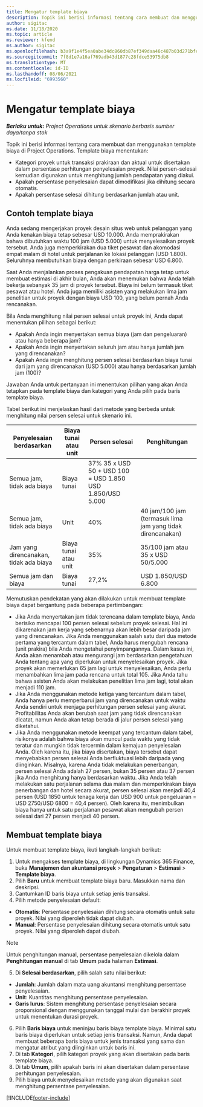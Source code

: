 ```yaml
---
title: Mengatur template biaya
description: Topik ini berisi informasi tentang cara membuat dan menggunakan template biaya di Project Operations.
author: sigitac
ms.date: 11/18/2020
ms.topic: article
ms.reviewer: kfend
ms.author: sigitac
ms.openlocfilehash: b3a9f1e4f5ea0abe34dc860db87ef349daa46c487b03d271bfe207868c521f39
ms.sourcegitcommit: 7f8d1e7a16af769adb43d1877c28fdce53975db8
ms.translationtype: MT
ms.contentlocale: id-ID
ms.lasthandoff: 08/06/2021
ms.locfileid: "6993560"
---
```

# <a name="set-up-cost-templates"></a>Mengatur template biaya

_**Berlaku untuk:** Project Operations untuk skenario berbasis sumber daya/tanpa stok_


Topik ini berisi informasi tentang cara membuat dan menggunakan template biaya di Project Operations. Template biaya menentukan:

- Kategori proyek untuk transaksi prakiraan dan aktual untuk disertakan dalam persentase perhitungan penyelesaian proyek. Nilai persen-selesai kemudian digunakan untuk menghitung jumlah pendapatan yang diakui.
- Apakah persentase penyelesaian dapat dimodifikasi jika dihitung secara otomatis.
- Apakah persentase selesai dihitung berdasarkan jumlah atau unit.

## <a name="cost-template-example"></a>Contoh template biaya

Anda sedang mengerjakan proyek desain situs web untuk pelanggan yang Anda kenakan biaya tetap sebesar USD 10.000. Anda memprakirakan bahwa dibutuhkan waktu 100 jam (USD 5.000) untuk menyelesaikan proyek tersebut. Anda juga memperkirakan dua tiket pesawat dan akomodasi empat malam di hotel untuk perjalanan ke lokasi pelanggan (USD 1.800). Seluruhnya membutuhkan biaya dengan perkiraan sebesar USD 6.800.

Saat Anda menjalankan proses pengakuan pendapatan harga tetap untuk membuat estimasi di akhir bulan, Anda akan menemukan bahwa Anda telah bekerja sebanyak 35 jam di proyek tersebut. Biaya ini belum termasuk tiket pesawat atau hotel. Anda juga memiliki asisten yang melakukan lima jam penelitian untuk proyek dengan biaya USD 100, yang belum pernah Anda rencanakan.

Bila Anda menghitung nilai persen selesai untuk proyek ini, Anda dapat menentukan pilihan sebagai berikut:

- Apakah Anda ingin menyertakan semua biaya (jam dan pengeluaran) atau hanya beberapa jam?
- Apakah Anda ingin menyertakan seluruh jam atau hanya jumlah jam yang direncanakan?
- Apakah Anda ingin menghitung persen selesai berdasarkan biaya tunai dari jam yang direncanakan (USD 5.000) atau hanya berdasarkan jumlah jam (100)?

Jawaban Anda untuk pertanyaan ini menentukan pilihan yang akan Anda tetapkan pada template biaya dan kategori yang Anda pilih pada baris template biaya.

Tabel berikut ini menjelaskan hasil dari metode yang berbeda untuk menghitung nilai persen selesai untuk skenario ini.

| Penyelesaian berdasarkan | Biaya tunai atau unit | Persen selesai | Penghitungan |
| --- | --- | --- | --- |
| Semua jam, tidak ada biaya | Biaya tunai | 37% 35 x USD 50 + USD 100 = USD 1.850 USD 1.850/USD 5.000 |
| Semua jam, tidak ada biaya | Unit | 40% | 40 jam/100 jam (termasuk lima jam yang tidak direncanakan) |
| Jam yang direncanakan, tidak ada biaya | Biaya tunai atau unit | 35% | 35/100 jam atau 35 x USD 50/5.000 |
| Semua jam dan biaya | Biaya tunai | 27,2% | USD 1.850/USD 6.800 |

Memutuskan pendekatan yang akan dilakukan untuk membuat template biaya dapat bergantung pada beberapa pertimbangan:

- Jika Anda menyertakan jam tidak terencana dalam template biaya, Anda berisiko mencapai 100 persen selesai sebelum proyek selesai. Hal ini dikarenakan jam kerja yang sebenarnya akan lebih besar daripada jam yang direncanakan. Jika Anda menggunakan salah satu dari dua metode pertama yang tercantum dalam tabel, Anda harus mengubah rencana (unit prakira) bila Anda mengetahui penyimpangannya. Dalam kasus ini, Anda akan menambah atau mengurangi jam berdasarkan pengetahuan Anda tentang apa yang diperlukan untuk menyelesaikan proyek. Jika proyek akan memerlukan 65 jam lagi untuk menyelesaikan, Anda perlu menambahkan lima jam pada rencana untuk total 105. Jika Anda tahu bahwa asisten Anda akan melakukan penelitian lima jam lagi, total akan menjadi 110 jam.
- Jika Anda menggunakan metode ketiga yang tercantum dalam tabel, Anda hanya perlu memperbarui jam yang direncanakan untuk waktu Anda sendiri untuk menjaga perhitungan persen selesai yang akurat. Profitabilitas Anda akan berubah saat jam yang tidak direncanakan dicatat, namun Anda akan tetap berada di jalur persen selesai yang diketahui.
- Jika Anda menggunakan metode keempat yang tercantum dalam tabel, risikonya adalah bahwa biaya akan muncul pada waktu yang tidak teratur dan mungkin tidak tercermin dalam kemajuan penyelesaian Anda. Oleh karena itu, jika biaya disertakan, biaya tersebut dapat menyebabkan persen selesai Anda berfluktuasi lebih daripada yang diinginkan. Misalnya, karena Anda tidak melakukan penerbangan, persen selesai Anda adalah 27 persen, bukan 35 persen atau 37 persen jika Anda menghitung hanya berdasarkan waktu. Jika Anda telah melakukan satu perjalanan selama dua malam dan memperkirakan biaya penerbangan dan hotel secara akurat, persen selesai akan menjadi 40,4 persen (USD 1850 untuk tenaga kerja dan USD 900 untuk pengeluaran = USD 2750/USD 6800 = 40,4 persen). Oleh karena itu, menimbulkan biaya hanya untuk satu perjalanan pesawat akan mengubah persen selesai dari 27 persen menjadi 40 persen.

## <a name="create-cost-templates"></a>Membuat template biaya
Untuk membuat template biaya, ikuti langkah-langkah berikut:

1. Untuk mengakses template biaya, di lingkungan Dynamics 365 Finance, buka **Manajemen dan akuntansi proyek** > **Pengaturan** > **Estimasi** > **Template biaya**.
2. Pilih **Baru** untuk membuat template biaya baru. Masukkan nama dan deskripsi.
3. Cantumkan ID baris biaya untuk setiap jenis transaksi.
4. Pilih metode penyelesaian default:

  - **Otomatis**: Persentase penyelesaian dihitung secara otomatis untuk satu proyek. Nilai yang diperoleh tidak dapat diubah.
  - **Manual**: Persentase penyelesaian dihitung secara otomatis untuk satu proyek. Nilai yang diperoleh dapat diubah.

  > [!NOTE]
  > Untuk penghitungan manual, persentase penyelesaian dikelola dalam **Penghitungan manual** di tab **Umum** pada halaman **Estimasi**.

5. Di **Selesai berdasarkan**, pilih salah satu nilai berikut:

  - **Jumlah**: Jumlah dalam mata uang akuntansi menghitung persentase penyelesaian.
  - **Unit**: Kuantitas menghitung persentase penyelesaian.
  - **Garis lurus**: Sistem menghitung persentase penyelesaian secara proporsional dengan menggunakan tanggal mulai dan berakhir proyek untuk menentukan durasi proyek.

6. Pilih **Baris biaya** untuk meninjau baris biaya template biaya. Minimal satu baris biaya diperlukan untuk setiap jenis transaksi. Namun, Anda dapat membuat beberapa baris biaya untuk jenis transaksi yang sama dan mengatur atribut yang diinginkan untuk baris ini.
7. Di tab **Kategori**, pilih kategori proyek yang akan disertakan pada baris template biaya.
8. Di tab **Umum**, pilih apakah baris ini akan disertakan dalam persentase perhitungan penyelesaian.
9. Pilih biaya untuk menyelesaikan metode yang akan digunakan saat menghitung persentase penyelesaian.


[!INCLUDE[footer-include](../includes/footer-banner.md)]